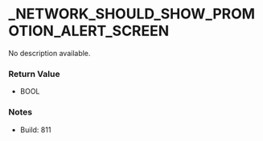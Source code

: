 # _NETWORK_SHOULD_SHOW_PROMOTION_ALERT_SCREEN

No description available.

### Return Value
* BOOL

### Notes
* Build: 811

